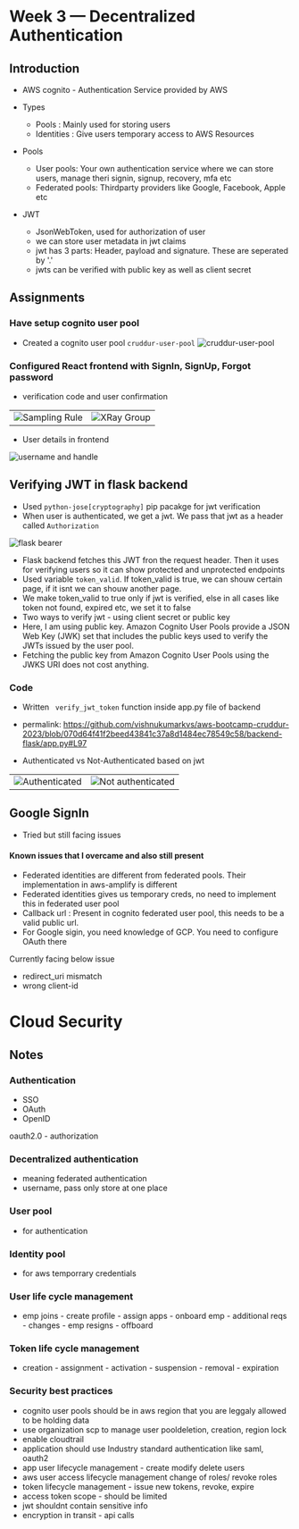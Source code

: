 # Week 3 — Decentralized Authentication

## Introduction
- AWS cognito - Authentication Service provided by AWS
- Types
  - Pools : Mainly used for storing users
  - Identities : Give users temporary access to AWS Resources

- Pools
  -  User pools: Your own authentication service where we can store users, manage theri signin, signup, recovery, mfa etc
  -  Federated pools: Thirdparty providers like Google, Facebook, Apple etc
  
 - JWT
   - JsonWebToken, used for authorization of user
   - we can store user metadata in jwt claims
   - jwt has 3 parts: Header, payload and signature. These are seperated by '.'
   - jwts can be verified with public key as well as client secret
   
   
## Assignments

### Have setup cognito user pool
- Created a cognito user pool `cruddur-user-pool`
![cruddur-user-pool](https://user-images.githubusercontent.com/116954249/224546704-7dd5b2c3-0ffe-4c22-a7a0-bbe8b06a2657.png)

### Configured React frontend with SignIn, SignUp, Forgot password
- verification code and user confirmation

<table>
  <tr>
    <td><img src="https://user-images.githubusercontent.com/116954249/224547530-ea8667cd-4a06-401f-aa5b-21fd9e46ac97.png" alt="Sampling Rule"></td>
    <td><img src="https://user-images.githubusercontent.com/116954249/224547542-e4e8a15b-bc12-450b-8da9-68e0f284193d.png" alt="XRay Group"></td>
  </tr>
</table>

- User details in frontend

![username and handle](https://user-images.githubusercontent.com/116954249/224547652-2d8850e3-d4a4-4925-8dd2-217f93572223.png)

## Verifying JWT in flask backend
- Used `python-jose[cryptography]` pip pacakge for jwt verification
- When user is authenticated, we get a jwt. We pass that jwt as a header called `Authorization`

![flask bearer](https://user-images.githubusercontent.com/116954249/224561082-71ea438d-dcdf-421b-a668-d6bb37f70375.png)


- Flask backend fetches this JWT fron the request header. Then it uses for verifying users so it can show protected and unprotected endpoints
- Used variable `token_valid`. If token_valid is true, we can shouw certain page, if it isnt we can shouw another page. 
- We make token_valid to true only if jwt is verified, else in all cases like token not found, expired etc, we set it to false
- Two ways to verify jwt - using client secret or public key
- Here, I am using public key. Amazon Cognito User Pools provide a JSON Web Key (JWK) set that includes the public keys used to verify the JWTs issued by the user pool.
- Fetching the public key from Amazon Cognito User Pools using the JWKS URI does not cost anything.

### Code
- Written ` verify_jwt_token` function inside app.py file of backend
- permalink: https://github.com/vishnukumarkvs/aws-bootcamp-cruddur-2023/blob/070d64f41f2beed43841c37a8d1484ec78549c58/backend-flask/app.py#L97

- Authenticated vs Not-Authenticated based on jwt

<table>
  <tr>
    <td><img src="https://user-images.githubusercontent.com/116954249/224561263-c5c9d677-cb6a-454d-b085-2e97c00beb4e.png" alt="Authenticated"></td>
    <td><img src="https://user-images.githubusercontent.com/116954249/224561367-0f3aa8c3-32cf-42fb-baca-18b510dd8110.png" alt="Not authenticated"></td>
  </tr>
</table>


## Google SignIn
- Tried but still facing issues

#### Known issues that I overcame and also still present
- Federated identities are different from federated pools. Their implementation in aws-amplify is different
- Federated identities gives us temporary creds, no need to implement this in federated user pool
- Callback url : Present in cognito federated user pool, this needs to be a valid public url.
- For Google sigin, you need knowledge of GCP. You need to configure OAuth there


Currently facing below issue
- redirect_uri mismatch
- wrong client-id

# Cloud Security 

## Notes

### Authentication
- SSO
- OAuth
- OpenID

oauth2.0 - authorization
 
### Decentralized authentication
- meaning federated authentication
- username, pass only store at one place

### User pool
- for authentication

### Identity pool
- for aws temporrary credentials

### User life cycle management
- emp joins - create profile - assign apps - onboard emp - additional reqs - changes - emp resigns - offboard
### Token life cycle management
- creation - assignment - activation - suspension - removal - expiration


### Security best practices
- cognito user pools should be in aws region that you are leggaly allowed to be holding data
- use organization scp to manage user pooldeletion, creation, region lock
- enable cloudtrail
- application should use Industry standard authentication like saml, oauth2
- app user lifecycle management - create modify delete users
- aws user access lifecycle management change of roles/ revoke roles
- token lifecycle management - issue new tokens, revoke, expire
- access token scope - should be limited
- jwt shouldnt contain sensitive info
- encryption in transit - api calls

